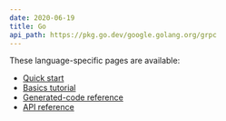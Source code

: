 ```yaml
---
date: 2020-06-19
title: Go
api_path: https://pkg.go.dev/google.golang.org/grpc
---
```


These language-specific pages are available:

- [Quick start](quickstart)
- [Basics tutorial](basics)
- [Generated-code reference](generated-code)
- [API reference](api)
